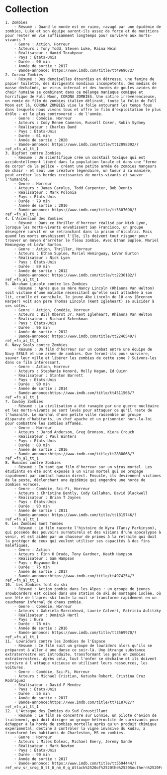 # Collection
    1. Zombies
        ◦ Résumé : Quand le monde est en ruine, ravagé par une épidémie de zombies, Luke et son équipe auront-ils assez de force et de munitions pour rester en vie suffisamment longtemps pour survivre aux morts-vivants ?
        ◦ Genre : Action, Horreur
        ◦ Acteurs : Tony Todd, Steven Luke, Raina Hein
        ◦ Réalisateur : Hamid Torabpour
        ◦ Pays : États-Unis
        ◦ Durée : 90 min
        ◦ Année de sortie : 2017
        ◦ Bande-annonce: https://www.imdb.com/title/tt4969672/
    2. Corona Zombies
        ◦ Résumé : Des demoiselles étourdies en détresse, une famine de papier toilette, des dirigeants mondiaux incompétents, des médias de masse déchaînés, un virus infernal et des hordes de goules avides de chair humaine se combinent dans ce mélange maniaque comique et horrifique de Full Moon, CORONA ZOMBIES. Une satire irrévérencieuse, un remix de film de zombies italien délirant, toute la folie de Full Moon est là. CORONA ZOMBIES vise la folie entourant les temps fous dans lesquels nous vivons tous et offre le film d'exploitation le plus drôle - et le plus controversé - de l'année.
        ◦ Genre : Comédie, Horreur
        ◦ Acteurs : Cody Renee Cameron, Russell Coker, Robin Sydney
        ◦ Réalisateur : Charles Band
        ◦ Pays : États-Unis
        ◦ Durée : 61 min
        ◦ Année de sortie : 2020
        ◦ Bande-annonce: https://www.imdb.com/title/tt12098392/?ref_=fn_al_tt_1
    3. Bigfoot contre Zombies
        ◦ Résumé : Un scientifique crée un cocktail toxique qui est accidentellement libéré dans la population locale et dans une "ferme de corps" de la police - créant une petite armée de zombies mangeurs de chair - et seul une créature légendaire, un tueur à sa manière, peut arrêter les hordes croissantes de morts-vivants et sauver l'humanité.
        ◦ Genre : Horreur
        ◦ Acteurs : James Carolus, Todd Carpenter, Bob Dennis
        ◦ Réalisateur : Mark Polonia
        ◦ Pays : États-Unis
        ◦ Durée : 79 min
        ◦ Année de sortie : 2016
        ◦ Bande-annonce: https://www.imdb.com/title/tt5307698/?ref_=fn_al_tt_1
    4. L'Ascension des Zombies
        ◦ Résumé : Dans ce thriller d'horreur réalisé par Nick Lyon, lorsque les morts-vivants envahissent San Francisco, un groupe désespéré survit en se retranchant dans la prison d'Alcatraz. Mais quand les morts envahissent l'île, ils doivent tout risquer pour trouver un moyen d'arrêter le fléau zombie. Avec Ethan Suplee, Mariel Hemingway et LeVar Burton.
        ◦ Genre : Action, Thriller, Horreur
        ◦ Acteurs : Ethan Suplee, Mariel Hemingway, LeVar Burton
        ◦ Réalisateur : Nick Lyon
        ◦ Pays : États-Unis
        ◦ Durée : 89 min
        ◦ Année de sortie : 2012
        ◦ Bande-annonce: https://www.imdb.com/title/tt2236182/?ref_=fn_al_tt_1
    5. Abraham Lincoln contre les Zombies
        ◦ Résumé : Après que sa mère Nancy Lincoln (Rhianna Van Helton) soit victime d'une maladie nécessitant qu'elle soit attachée à son lit, cruelle et cannibale, le jeune Abe Lincoln de 10 ans (Brennen Harper) voit son père Thomas Lincoln (Kent Igleheart) se suicider à ses côtés.
        ◦ Genre : Action, Comédie, Horreur
        ◦ Acteurs : Bill Oberst Jr, Kent Igleheart, Rhianna Van Helton
        ◦ Réalisateur : Richard Schenkman
        ◦ Pays : États-Unis
        ◦ Durée : 96 min
        ◦ Année de sortie : 2012
        ◦ Bande-annonce: https://www.imdb.com/title/tt2246549/?ref_=fn_al_tt_1
    6. Navy Seals contre Zombies
        ◦ Résumé : Un film d'horreur sur un combat entre une équipe de Navy SEALS et une armée de zombies. Que feront-ils pour survivre, sauver leur ville et libérer les zombies de cette zone ? Suivons-les dans ce film intéressant.
        ◦ Genre : Action, Horreur
        ◦ Acteurs : Stephanie Honoré, Molly Hagan, Ed Quinn
        ◦ Réalisateur : Stanton Barrett
        ◦ Pays : États-Unis
        ◦ Durée : 90 min
        ◦ Année de sortie : 2014
        ◦ Bande-annonce:https://www.imdb.com/title/tt4511566/?ref_=fn_al_tt_1
    7. Cowboy Zombies
        ◦ Résumé : La civilisation a été ravagée par une guerre nucléaire et les morts-vivants se sont levés pour attaquer ce qu'il reste de l'humanité. Le marshal d'une petite ville rassemble un groupe disparate d'habitants, un chef apache et un prisonnier hors-la-loi pour combattre les zombies affamés.
        ◦ Genre : Horreur
        ◦ Acteurs : Jarod Anderson, Greg Bronson, Kiera Crouch
        ◦ Réalisateur : Paul Winters
        ◦ Pays : États-Unis
        ◦ Durée : 88 min
        ◦ Année de sortie : 2016
        ◦ Bande-annonce:https://www.imdb.com/title/tt2888068/?ref_=fn_al_tt_1
    8. Humains contre Zombies
        ◦ Résumé : En tant que film d'horreur sur un virus mortel. Les étudiants en été sont exposés à un virus mortel qui se propage rapidement par contact humain direct. Ensuite, ils deviennent victimes de la peste, déclenchant une épidémie qui engendre une horde de zombies voraces.
        ◦ Genre : Comédie, Sci-Fi, Horreur
        ◦ Acteurs : Christine Bently, Cody Callahan, David Blackwell
        ◦ Réalisateur : Brian T Jaynes
        ◦ Pays : États-Unis
        ◦ Durée : 93 min
        ◦ Année de sortie : 2011
        ◦ Bande-annonce: https://www.imdb.com/title/tt1815746/?ref_=fn_al_tt_1
    9. Les Zombies Sont Tombés
        ◦ Résumé : Le film raconte l'histoire de Kyra (Tansy Parkinson), qui possède des pouvoirs surnaturels et des visions d'une apocalypse à venir, et est aidée par un chasseur de primes à la retraite qui doit la protéger de ceux qui veulent utiliser ses capacités à des fins maléfiques.
        ◦ Genre : Action
        ◦ Acteurs : Finn H Drude, Tony Gardner, Heath Hampson
        ◦ Réalisateur : Sam Hampson
        ◦ Pays : Royaume-Uni
        ◦ Durée : 75 min
        ◦ Année de sortie : 2017
        ◦ Bande-annonce:https://www.imdb.com/title/tt4974254/?ref_=fn_al_tt_1
    10.  Les Zombies font du ski
        ◦ Résumé : Action zombie dans les Alpes : un groupe de jeunes snowboarders est coincé dans une station de ski de montagne isolée, où une fête de l'après-ski toute la nuit se transforme rapidement en un cauchemar infernal de chaos zombie.
        ◦ Genre : Comédie, Horreur
        ◦ Acteurs : Gabriela Marcinková, Laurie Calvert, Patricia Aulitzky
        ◦ Réalisateur : Dominik Hartl
        ◦ Pays : Euro
        ◦ Durée : 78 min
        ◦ Année de sortie : 2016
        ◦ Bande-annonce: https://www.imdb.com/title/tt3569970/?ref_=fn_al_tt_1
    11.  Lowriders contre les Zombies de l'Espace
        ◦ Résumé : Ce film suit un groupe de lowriders alors qu'ils se préparent à aller à une danse ce soir-là. Une étrange substance extraterrestre est introduite, transformant les gens en zombies extraterrestres. Après cela, tout l'enfer se déchaîne et ils doivent survivre à l'attaque vicieuse en utilisant leurs ressources, les voitures.
        ◦ Genre : Comédie, Sci-Fi, Horreur
        ◦ Acteurs : Michael Cristian, Katusha Robert, Cristina Cruz Rodríguez
        ◦ Réalisateur : David F Mendez
        ◦ Pays : États-Unis
        ◦ Durée : 56 min
        ◦ Année de sortie : 2017
        ◦ Bande-annonce:https://www.imdb.com/title/tt7118702/?ref_=fn_al_tt_1
    12.  L'Attaque des Zombies du Sud Croustillant
        ◦ Résumé : Le film se concentre sur Lonnie, un pilote d'avion de traitement, qui doit diriger un groupe hétéroclite de survivants pour échapper à la horde de zombies mortelle après qu'un produit chimique expérimental, destiné à contrôler la vigne invasive du kudzu, a transformé les habitants de Charleston, MS en zombies.
        ◦ Genre : Horreur
        ◦ Acteurs : Miles Doleac, Michael Emery, Jeremy Sande
        ◦ Réalisateur : Mark Newton
        ◦ Pays : États-Unis
        ◦ Durée : 90 min
        ◦ Année de sortie : 2017
        ◦ Bande-annonce: https://www.imdb.com/title/tt5594444/?ref_=nv_sr_srsg_0_tt_8_nm_0_q_Attack%2520of%2520the%2520Southern%2520Fried%2520Zombies

